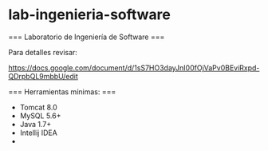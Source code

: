# lab-ingenieria-software
=== Laboratorio de Ingeniería de Software ===

Para detalles revisar:

  https://docs.google.com/document/d/1sS7HO3dayJnI00fOjVaPv0BEviRxpd-QDrpbQL9mbbU/edit


=== Herramientas mínimas: ===

 * Tomcat 8.0
 * MySQL 5.6+
 * Java 1.7+
 * Intellij IDEA
 *
